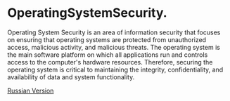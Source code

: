 # OperatingSystemSecurity.
Operating System Security is an area of information security that focuses on ensuring that operating systems are protected from unauthorized access, malicious activity, and malicious threats. The operating system is the main software platform on which all applications run and controls access to the computer's hardware resources. Therefore, securing the operating system is critical to maintaining the integrity, confidentiality, and availability of data and system functionality.

[Russian Version](./README.md)
